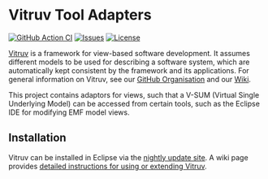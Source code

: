# Vitruv Tool Adapters
[![GitHub Action CI](https://github.com/vitruv-tools/Vitruv-Views/workflows/CI/badge.svg)](https://github.com/vitruv-tools/Vitruv-Views/actions?query=workflow%3ACI)
[![Issues](https://img.shields.io/github/issues/vitruv-tools/Vitruv-Views.svg)](https://github.com/vitruv-tools/Vitruv-Views/issues)
[![License](https://img.shields.io/github/license/vitruv-tools/Vitruv-Views.svg)](https://raw.githubusercontent.com/vitruv-tools/Vitruv-Views/main/LICENSE)

[Vitruv](https://vitruv.tools) is a framework for view-based software development. It assumes different models to be used for describing a software system,
which are automatically kept consistent by the framework and its applications. For general information on Vitruv, see our [GitHub Organisation](https://github.com/vitruv-tools) and our [Wiki](https://github.com/vitruv-tools/.github/wiki).

This project contains adaptors for views, such that a V-SUM (Virtual Single Underlying Model) can be accessed from certain tools, such as the Eclipse IDE for modifying EMF model views.

## Installation

Vitruv can be installed in Eclipse via the [nightly update site](https://vitruv.tools/updatesite/nightly). A wiki page provides [detailed instructions for using or extending Vitruv](https://github.com/vitruv-tools/.github/wiki/Getting-Started).
